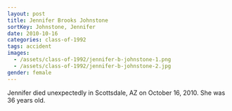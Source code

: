 ```yaml
---
layout: post
title: Jennifer Brooks Johnstone
sortKey: Johnstone, Jennifer
date: 2010-10-16
categories: class-of-1992
tags: accident
images:
  - /assets/class-of-1992/jennifer-b-johnstone-1.png
  - /assets/class-of-1992/jennifer-b-johnstone-2.jpg
gender: female
---
```

Jennifer died unexpectedly in Scottsdale, AZ on October 16, 2010. She was 36 years old.
